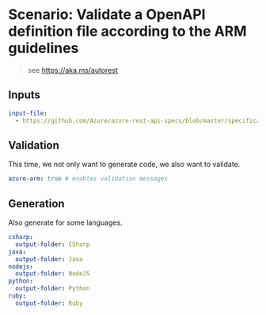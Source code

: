 # Scenario: Validate a OpenAPI definition file according to the ARM guidelines 

> see https://aka.ms/autorest

## Inputs

``` yaml 
input-file:
  - https://github.com/Azure/azure-rest-api-specs/blob/master/specification/compute/resource-manager/Microsoft.Compute/2017-03-30/compute.json
```

## Validation

This time, we not only want to generate code, we also want to validate.

``` yaml
azure-arm: true # enables validation messages
```

## Generation

Also generate for some languages.

``` yaml 
csharp:
  output-folder: CSharp
java:
  output-folder: Java
nodejs:
  output-folder: NodeJS
python:
  output-folder: Python
ruby:
  output-folder: Ruby
```